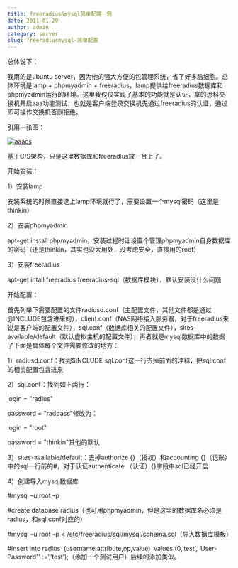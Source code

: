 ```yaml
---
title: freeradius&mysql简单配置一例
date: 2011-01-20
author: admin
category: server
slug: freeradiusmysql-简单配置
---
```


总体说下：

我用的是ubuntu
server，因为他的强大方便的包管理系统，省了好多脑细胞。总体环境是lamp +
phpmyadmin +
freeradius，lamp提供给freeradius数据库和phpmyadmin运行的环境。这里我仅仅实现了基本的功能就是认证，拿的思科交换机开启aaa功能测试，也就是客户端登录交换机先通过freeradius的认证，通过即可操作交换机否则拒绝。

引用一张图：

[![aaacs](/wp-content/uploads/2011/01/AAAbs-1024x804.jpg "aaacs")](/wp-content/uploads/2011/01/AAAbs.jpg)

基于C/S架构，只是这里数据库和freeradius放一台上了。

开始安装：

1）安装lamp

安装系统的时候直接选上lamp环境就行了，需要设置一个mysql密码（这里是thinkin）

2）安装phpmyadmin

apt-get install
phpmyadmin，安装过程时让设置个管理phpmyadmin自身数据库的密码（还是thinkin，其实也没大用处，没考虑安全，直接用的root）

3）安装freeradius

apt-get intall freeradius
freeradius-sql（数据库模块），默认安装没什么问题

开始配置：

首先列举下需要配置的文件radiusd.conf（主配置文件，其他文件都是通过@INCLUDE包含进来的），client.conf（NAS网络接入服务器，对于freeradius来说是客户端的配置文件），sql.conf（数据库相关的配置文件），sites-available/default（默认虚拟主机的配置文件），再者就是mysql数据库中的数据了下面是具体每个文件需要修改的地方：

1）radiusd.conf：找到\$INCLUDE
sql.conf这一行去掉前面的注释，把sql.conf的相关配置包含进来

2）sql.conf：找到如下两行：

login = "radius"

password = "radpass"修改为：

login = "root"

password = "thinkin"其他的默认

3）sites-available/default：去掉authorize {}（授权）和accounting
{}（记账）中的sql一行前的\#，对于认证authenticate
（认证）{}字段中sql已经开启

4）创建导入mysql数据库

\#mysql –u root –p

\#create database
radius（也可用phpmyadmin，但是这里的数据库名必须是radius，和sql.conf对应的）

\#mysql –u root –p \<
/etc/freeradius/sql/mysql/schema.sql（导入数据库模板）

\#insert into radius  (username,attribute,op,value)  values (0,’test’,’
User-Password’,’ :=’,’test’);（添加一个测试用户）后续的添加类似。
